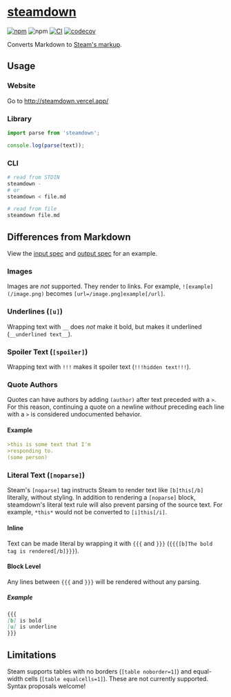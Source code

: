 # [steamdown][demo]

[![npm](https://img.shields.io/npm/v/steamdown)](https://www.npmjs.com/package/steamdown)
![npm](https://img.shields.io/npm/dt/steamdown)
[![CI](https://github.com/spenserblack/steamdown/actions/workflows/ci.yml/badge.svg)](https://github.com/spenserblack/steamdown/actions/workflows/ci.yml)
[![codecov](https://codecov.io/gh/spenserblack/steamdown/branch/main/graph/badge.svg?token=aclgMScPvh)](https://codecov.io/gh/spenserblack/steamdown)

Converts Markdown to [Steam's markup][format].

## Usage

### Website

Go to http://steamdown.vercel.app/

### Library

```typescript
import parse from 'steamdown';

console.log(parse(text));
```

### CLI

```bash
# read from STDIN
steamdown -
# or
steamdown < file.md

# read from file
steamdown file.md
```

## Differences from Markdown

View the [input spec][basic input] and [output spec][snapshots] for an
example.

### Images

Images are *not* supported. They render to links. For example,
`![example](/image.png)` becomes `[url=/image.png]example[/url]`.

### Underlines (`[u]`)

Wrapping text with `__` does *not* make it bold, but makes it underlined
(`__underlined text__`).

### Spoiler Text (`[spoiler]`)

Wrapping text with `!!!` makes it spoiler text (`!!!hidden text!!!`).

### Quote Authors

Quotes can have authors by adding `(author)` after text preceded with a `>`.
For this reason, continuing a quote on a newline *without* preceding each line
with a `>` is considered undocumented behavior.

#### Example

```markdown
>this is some text that I'm
>responding to.
(some person)
```

### Literal Text (`[noparse]`)

Steam's `[noparse]` tag instructs Steam to render text like `[b]this[/b]`
literally, without styling. In addition to rendering a `[noparse]` block,
steamdown's literal text rule will also prevent parsing of the source text.
For example, `*this*` would not be converted to `[i]this[/i]`.

#### Inline

Text can be made literal by wrapping it with `{{{` and `}}}`
(`{{{[b]The bold tag is rendered[/b]}}}`).

#### Block Level

Any lines between `{{{` and `}}}` will be rendered without
any parsing.

##### Example

```markdown
{{{
[b] is bold
[u] is underline
}}}
```

## Limitations

Steam supports tables with no borders (`[table noborder=1]`) and equal-width cells
(`[table equalcells=1]`). These are not currently supported. Syntax proposals welcome!

[demo]: https://steamdown.vercel.app/
[format]: https://steamcommunity.com/comment/Guide/formattinghelp
[basic input]: /packages/steamdown/__tests__/input/basic.md
[snapshots]: /packages/steamdown/__tests__/__snapshots__/
